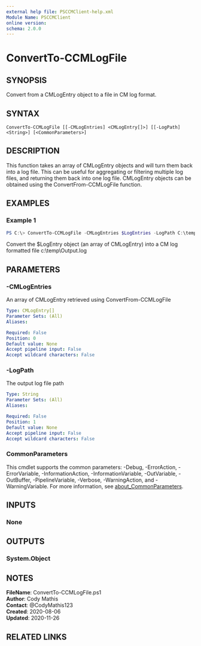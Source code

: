 ```yaml
---
external help file: PSCCMClient-help.xml
Module Name: PSCCMClient
online version:
schema: 2.0.0
---
```


# ConvertTo-CCMLogFile

## SYNOPSIS
Convert from a CMLogEntry object to a file in CM log format.

## SYNTAX

```
ConvertTo-CCMLogFile [[-CMLogEntries] <CMLogEntry[]>] [[-LogPath] <String>] [<CommonParameters>]
```

## DESCRIPTION
This function takes an array of CMLogEntry objects and will turn them back into a log file. This can be useful
for aggregating or filtering multiple log files, and returning them back into one log file. CMLogEntry objects
can be obtained using the ConvertFrom-CCMLogFile function.

## EXAMPLES

### Example 1
```powershell
PS C:\> ConvertTo-CCMLogFile -CMLogEntries $LogEntries -LogPath C:\temp\Output.log
```

Convert the $LogEntry object (an array of CMLogEntry) into a CM log formatted file c:\temp\Output.log

## PARAMETERS

### -CMLogEntries
An array of CMLogEntry retrieved using ConvertFrom-CCMLogFile

```yaml
Type: CMLogEntry[]
Parameter Sets: (All)
Aliases:

Required: False
Position: 0
Default value: None
Accept pipeline input: False
Accept wildcard characters: False
```

### -LogPath
The output log file path

```yaml
Type: String
Parameter Sets: (All)
Aliases:

Required: False
Position: 1
Default value: None
Accept pipeline input: False
Accept wildcard characters: False
```

### CommonParameters
This cmdlet supports the common parameters: -Debug, -ErrorAction, -ErrorVariable, -InformationAction, -InformationVariable, -OutVariable, -OutBuffer, -PipelineVariable, -Verbose, -WarningAction, and -WarningVariable. For more information, see [about_CommonParameters](http://go.microsoft.com/fwlink/?LinkID=113216).

## INPUTS

### None

## OUTPUTS

### System.Object
## NOTES

**FileName**:    ConvertTo-CCMLogFile.ps1  
**Author**:      Cody Mathis  
**Contact**:     @CodyMathis123  
**Created**:     2020-08-06  
**Updated**:     2020-11-26  

## RELATED LINKS
